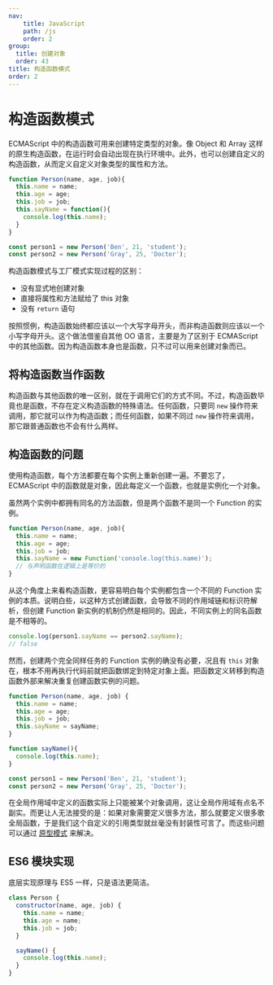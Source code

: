 ```yaml
---
nav:
    title: JavaScript
    path: /js
    order: 2
group:
  title: 创建对象
  order: 43
title: 构造函数模式
order: 2
---
```


# 构造函数模式

ECMAScript 中的构造函数可用来创建特定类型的对象。像 Object 和 Array 这样的原生构造函数，在运行时会自动出现在执行环境中。此外，也可以创建自定义的构造函数，从而定义自定义对象类型的属性和方法。

```js
function Person(name, age, job){
  this.name = name;
  this.age = age;
  this.job = job;
  this.sayName = function(){
    console.log(this.name);
  }
}

const person1 = new Person('Ben', 21, 'student');
const person2 = new Person('Gray', 25, 'Doctor');
```

构造函数模式与工厂模式实现过程的区别：

- 没有显式地创建对象
- 直接将属性和方法赋给了 this 对象
- 没有 `return` 语句

按照惯例，构造函数始终都应该以一个大写字母开头，而非构造函数则应该以一个小写字母开头。这个做法借鉴自其他 OO 语言，主要是为了区别于 ECMAScript 中的其他函数。因为构造函数本身也是函数，只不过可以用来创建对象而已。

## 将构造函数当作函数

构造函数与其他函数的唯一区别，就在于调用它们的方式不同。不过，构造函数毕竟也是函数，不存在定义构造函数的特殊语法。任何函数，只要同 `new` 操作符来调用，那它就可以作为构造函数；而任何函数，如果不同过 `new` 操作符来调用，那它跟普通函数也不会有什么两样。

## 构造函数的问题

使用构造函数，每个方法都要在每个实例上重新创建一遍。不要忘了，ECMAScript 中的函数就是对象，因此每定义一个函数，也就是实例化一个对象。

虽然两个实例中都拥有同名的方法函数，但是两个函数不是同一个 Function 的实例。

```js
function Person(name, age, job){
  this.name = name;
  this.age = age;
  this.job = job;
  this.sayName = new Function('console.log(this.name)');
  // 与声明函数在逻辑上是等价的
}
```

从这个角度上来看构造函数，更容易明白每个实例都包含一个不同的 Function 实例的本质。说明白些，以这种方式创建函数，会导致不同的作用域链和标识符解析，但创建 Function 新实例的机制仍然是相同的。因此，不同实例上的同名函数是不相等的。

```js
console.log(person1.sayName == person2.sayName);
// false
```

然而，创建两个完全同样任务的 Function 实例的确没有必要，况且有 `this` 对象在，根本不用再执行代码前就把函数绑定到特定对象上面。把函数定义转移到构造函数外部来解决重复创建函数实例的问题。

```js
function Person(name, age, job) {
  this.name = name;
  this.age = age;
  this.job = job;
  this.sayName = sayName;
}

function sayName(){
  console.log(this.name);
}

const person1 = new Person('Ben', 21, 'student');
const person2 = new Person('Gray', 25, 'Doctor');
```

在全局作用域中定义的函数实际上只能被某个对象调用，这让全局作用域有点名不副实。而更让人无法接受的是：如果对象需要定义很多方法，那么就要定义很多歌全局函数，于是我们这个自定义的引用类型就丝毫没有封装性可言了。而这些问题可以通过 [原型模式](./the-prototype-pattern) 来解决。

## ES6 模块实现

底层实现原理与 ES5 一样，只是语法更简洁。

```js
class Person {
  constructor(name, age, job) {
    this.name = name;
    this.age = name;
    this.job = job;
  }

  sayName() {
    console.log(this.name);
  }
}
```

